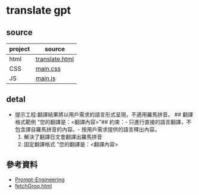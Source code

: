 # translate gpt

## source
| project | source |
| --- | --- |
| html | [translate.html](https://github.com/shain120/wp/blob/master/html/hw10/groq_translate/translate.html) |
| CSS | [main.css](https://github.com/shain120/wp/blob/master/html/hw10/groq_translate/main.css) |
| JS | [main.js](https://github.com/shain120/wp/blob/master/html/hw10/groq_translate/main.js)  |

## detal
* 提示工程:翻譯結果將以用戶需求的語言形式呈現，不適用羅馬拼音。 ## 翻譯格式範例 "您的翻譯是：<翻譯內容>"## 約束：- 只進行直接的語言翻譯，不包含譯自羅馬拼音的內容。- 按用戶需求提供的語言釋出內容。
  1. 解決了翻譯日文會翻譯出羅馬拼音
  2. 固定翻譯格式 "您的翻譯是：<翻譯內容>
 
## 參考資料
* [Prompt-Engineering](https://github.com/yunwei37/Prompt-Engineering-Guide-zh-CN)
* [fetchGroq.html](https://github.com/ccc112b/html2denojs/blob/master/%E5%B0%88%E6%A1%88/aichat/02b-fetchGptBrowser/fetchGroq.html)
